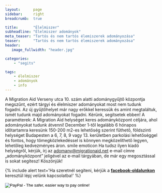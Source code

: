 ```yaml
---
layout:      page
sidebar:     right
breadcrumb:  true

title:       "Élelmiszer"
subheadline: "Élelmiszer adományok"
meta_teaser: "Tartós és nem tartós élemiszerek adományozása"
teaser:      "Tartós és nem tartós élemiszerek adományozása"
header:
   image_fullwidth: "header.jpg"

categories:
    - "segits"

tags:
    - élelmiszer
    - adományok
    - info
---
```


A Migration Aid Verseny utca 10. szám alatti adománygyűjtő központja megszűnt, ezért tárgyi és élelmiszer adományokat most nem tudunk fogadni.  Az új gyűjtőhelyet már nagy erőkkel keressük és amint megtaláltuk, ismét tudunk majd adományokat fogadni. Kérünk, segítsetek ebben! 
A paraméterek:
A Migration Aid helységet keres adományközpont céljára, ahol adományokat tudunk átvenni!
December 1-től legalább 6 hónapos időtartamra keresünk 150-200 m2-es lehetőség szerint fűthető, földszinti helységet Budapesten a 6, 7, 8, 9 vagy 13. kerületben parkolási lehetőséggel és fontos, hogy tömegközlekedéssel is könnyen megközelíthető legyen, lehetőleg kedvezményes áron.
smile emoticon
Ha tudsz ilyen kiadó helységről, kérjük, írj az adomany@migrationaid.net e-mail címre „adományközpont” jeligével az e-mail tárgyában, de már egy megosztással is sokat segítesz!
Köszönjük!


{% include alert text='Ha szeretnél segíteni, kérjük a <a href="https://www.facebook.com/migrationaidhungary"><b>facebook-oldalunkon</b></a> keresztül lépj velünk kapcsolatba!' %}



<form action="https://www.paypal.com/cgi-bin/webscr" method="post" target="_top">
<input type="hidden" name="cmd" value="_s-xclick">
<input type="hidden" name="hosted_button_id" value="43CN4MWABH62J">
<input type="image" src="https://www.paypalobjects.com/en_US/i/btn/btn_donateCC_LG.gif" border="0" name="submit" alt="PayPal - The safer, easier way to pay online!">
<img alt="" border="0" src="https://www.paypalobjects.com/en_US/i/scr/pixel.gif" width="1" height="1">
</form>
